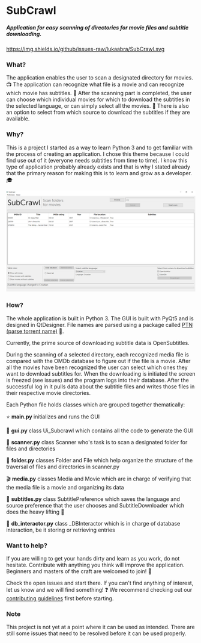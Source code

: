 # **SubCrawl**

##### Application for easy scanning of directories for movie files and subtitle downloading.

https://img.shields.io/github/issues-raw/lukaabra/SubCrawl.svg

### What?

The application enables the user to scan a designated directory for movies. :tv:
The application can recognize what file is a movie and can recognize which movie has subtitles. :movie_camera:
After the scanning part is completed, the user can choose which individual movies for which to download the 
subtitles in the selected language, or can simply select all the movies. :japan:
There is also an option to select from which source to download the subtitles if they are available.

### Why?

This is a project I started as a way to learn Python 3 and to get familiar with the process of creating an application. I chose this theme because I could find use out of it (everyone needs subtitles from time to time). I know this type of application probably already exists and that is why I stated already that the primary reason for making this is to learn and grow as a developer. :mortar_board:

![GUI example](ui_example.png "GUI example")

### How?

The whole application is built in Python 3. The GUI is built with PyQt5 and is designed in QtDesigner.
File names are parsed using a package called [PTN (parse torrent name)](https://github.com/divijbindlish/parse-torrent-name) :mega:.

Currently, the prime source of downloading subtitle data is OpenSubtitles. 

During the scanning of a selected directory, each recognized media file is compared with the OMDb database to figure out if the file is a movie. After all the movies have been recognized the user can select which ones they want to download subtitles for. When the downloading is initiated the screen is freezed (see issues) and the program logs into their database. After the successful log in it pulls data about the subtitle files and writes those files in their respective movie directories.

Each Python file holds classes which are grouped together thematically:


:star: **main.py** initializes and runs the GUI

:iphone: **gui.py** class Ui_Subcrawl which contains all the code to generate the GUI

:fax: **scanner.py** class Scanner who's task is to scan a designated folder for files and directories

:file_folder: **folder.py** classes Folder and File which help organize the structure of the traversal of files and directories in scanner.py

:clapper: **media.py** classes Media and Movie which are in charge of verifying that the media file is a movie and organizing its data

:page_facing_up: **subtitles.py** class SubtitlePreference which saves the language and source preference that the user chooses and SubtitleDownloader which does the heavy lifting :muscle:

:floppy_disk: **db_interactor.py** class _DBInteractor which is in charge of database interaction, be it storing or retrieving entries

### Want to help?

If you are willing to get your hands dirty and learn as you work, do not hesitate. Contribute with anything you think will improve the application. Beginners and masters of the craft are welcomed to join! :muscle:

Check the open issues and start there. If you can't find anything of interest, let us know and we will find something! :question:
We recommend checking out our [contributing guidelines](https://github.com/lukaabra/SubCrawl/blob/master/CONDTRIBUTING.md) first before starting.

### Note

This project is not yet at a point where it can be used as intended. There are still some issues that need to be resolved before it can be used properly.
